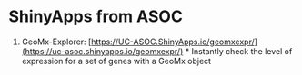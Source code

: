 # ShinyApps from ASOC

  1. GeoMx-Explorer: [https://UC-ASOC.ShinyApps.io/geomxexpr/](https://uc-asoc.shinyapps.io/geomxexpr/)
    * Instantly check the level of expression for a set of genes with a GeoMx object
